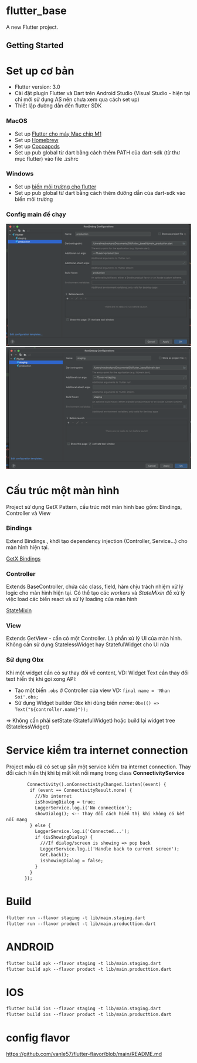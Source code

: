 # flutter_base

A new Flutter project.

## Getting Started
# Set up cơ bản
* Flutter version: 3.0 
* Cài đặt plugin Flutter và Dart trên Android Studio (Visual Studio - hiện tại chỉ mới sử dụng AS nên chưa xem qua cách set up)
* Thiết lập đường dẫn đến flutter SDK

### MacOS
* Set up [Flutter cho máy Mac chip M1](https://www.youtube.com/watch?v=9xfRTp6tN5E)
* Set up [Homebrew](https://brew.sh/index_vi)
* Set up [Cocoapods](https://formulae.brew.sh/formula/cocoapods)
* Set up pub global từ dart bằng cách thêm PATH của dart-sdk (từ thư mục flutter) vào file .zshrc

### Windows
* Set up [biến môi trường cho flutter](https://flutter.dev/docs/get-started/install/windows#update-your-path)
* Set up pub global từ dart bằng cách thêm đường dẫn của dart-sdk vào biến môi trường


### Config main để chạy
![main_production](/images/main_production.png)
![main_staging](/images/main_staging.png)
 

# Cấu trúc một màn hình
Project sử dụng GetX Pattern, cấu trúc một màn hình bao gồm: Bindings, Controller và View
### Bindings
Extend Bindings., khởi tạo dependency injection (Controller, Service...) cho màn hình hiện tại.

[GetX Bindings](https://github.com/jonataslaw/getx/blob/master/documentation/en_US/dependency_management.md#bindings)

### Controller
Extends BaseController, chứa các class, field, hàm chịu trách nhiệm xử lý logic cho màn hình hiện tại.
Có thể tạo các _workers_ và _StateMixin_ để xử lý việc load các biến react và xử lý loading của màn hình

[StateMixin](https://pub.dev/packages/get#statemixin)

### View
Extends GetView - cần có một Controller. Là phần xử lý UI của màn hình. Không cần sử dụng StatelessWidget hay StatefulWidget cho UI nữa

### Sử dụng Obx
Khi một widget cần có sự thay đổi về content, VD: Widget Text cần thay đổi text hiển thị khi gọi xong API:
- Tạo một biến ```.obs``` ở Controller của view VD: ```final name = 'Nhan Soi'.obs; ```
- Sử dụng Widget builder Obx khi dùng biến _name_: ```Obx(() => Text("${controller.name}"));```

=> Không cần phải setState (StatefulWidget) hoặc build lại widget tree (StatelessWidget)

# Service kiểm tra internet connection
Project mẫu đã có set up sẵn một service kiểm tra internet connection. Thay đổi cách hiển thị khi bị mất kết nối mạng trong class **ConnectivityService**

```
        Connectivity().onConnectivityChanged.listen((event) {
         if (event == ConnectivityResult.none) {
           ///No internet
           isShowingDialog = true;
           LoggerService.log.i('No connection');
           showDialog(); <-- Thay đổi cách hiển thị khi không có kết nối mạng
         } else {
           LoggerService.log.i('Connected...');
           if (isShowingDialog) {
             ///If dialog/screen is showing => pop back
             LoggerService.log.i('Handle back to current screen');
             Get.back();
             isShowingDialog = false;
           }
         }
       });
```

# Build
    flutter run --flavor staging -t lib/main.staging.dart
    flutter run --flavor product -t lib/main.producttion.dart
# ANDROID
    flutter build apk --flavor staging -t lib/main.staging.dart
    flutter build apk --flavor product -t lib/main.producttion.dart
# IOS
    flutter build ios --flavor staging -t lib/main.staging.dart
    flutter build ios --flavor product -t lib/main.producttion.dart

# config flavor
https://github.com/vanle57/flutter-flavor/blob/main/README.md
